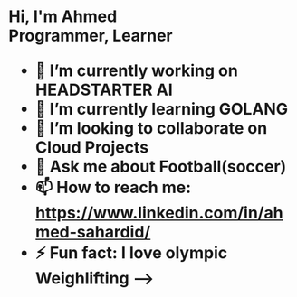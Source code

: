 <h1>Hi, I'm Ahmed <br/><a https://github.com/>Programmer</a>, <a href="https://www.linkedin.com/in/ahmed-sahardid//"></a> Learner

- 🔭 I’m currently working on HEADSTARTER AI
- 🌱 I’m currently learning GOLANG
- 👯 I’m looking to collaborate on Cloud Projects
- 💬 Ask me about Football(soccer)
- 📫 How to reach me: https://www.linkedin.com/in/ahmed-sahardid/
- ⚡ Fun fact: I love olympic Weighlifting
-->

